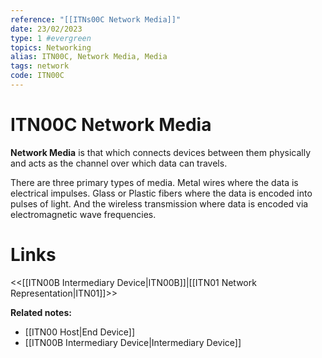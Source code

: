 ```yaml
---
reference: "[[ITNs00C Network Media]]"
date: 23/02/2023
type: 1 #evergreen
topics: Networking
alias: ITN00C, Network Media, Media
tags: network
code: ITN00C
---
```

# ITN00C Network Media

**Network Media** is that which connects devices between them physically and acts as the channel over which data can travels.

There are three primary types of media. Metal wires where the data is electrical impulses. Glass or Plastic fibers where the data is encoded into pulses of light. And the wireless transmission where data is encoded via electromagnetic wave frequencies.

# Links
<<[[ITN00B Intermediary Device|ITN00B]]|[[ITN01 Network Representation|ITN01]]>>

**Related notes:**
- [[ITN00 Host|End Device]]
- [[ITN00B Intermediary Device|Intermediary Device]]